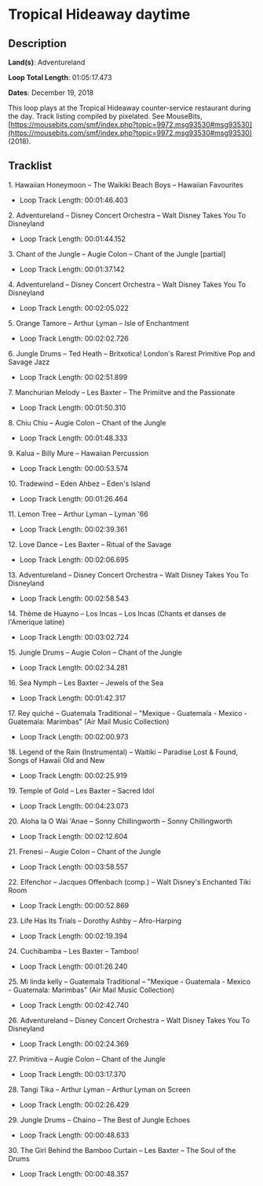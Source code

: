 # Tropical Hideaway daytime

## Description

**Land(s)**: Adventureland

**Loop Total Length**: 01:05:17.473

**Dates**: December 19, 2018

This loop plays at the Tropical Hideaway counter-service restaurant during the day. Track listing compiled by pixelated. See MouseBits, [https://mousebits.com/smf/index.php?topic=9972.msg93530#msg93530](https://mousebits.com/smf/index.php?topic=9972.msg93530#msg93530) (2018).

## Tracklist

1\. Hawaiian Honeymoon – The Waikiki Beach Boys – Hawaiian Favourites

- Loop Track Length: 00:01:46.403

2\. Adventureland – Disney Concert Orchestra – Walt Disney Takes You To Disneyland

- Loop Track Length: 00:01:44.152

3\. Chant of the Jungle – Augie Colon – Chant of the Jungle [partial]

- Loop Track Length: 00:01:37.142

4\. Adventureland – Disney Concert Orchestra – Walt Disney Takes You To Disneyland

- Loop Track Length: 00:02:05.022

5\. Orange Tamore – Arthur Lyman – Isle of Enchantment

- Loop Track Length: 00:02:02.726

6\. Jungle Drums – Ted Heath – Britxotica! London's Rarest Primitive Pop and Savage Jazz

- Loop Track Length: 00:02:51.899

7\. Manchurian Melody – Les Baxter – The Primiitve and the Passionate

- Loop Track Length: 00:01:50.310

8\. Chiu Chiu – Augie Colon – Chant of the Jungle

- Loop Track Length: 00:01:48.333

9\. Kalua – Billy Mure – Hawaiian Percussion

- Loop Track Length: 00:00:53.574

10\. Tradewind – Eden Ahbez – Eden's Island

- Loop Track Length: 00:01:26.464

11\. Lemon Tree – Arthur Lyman – Lyman '66

- Loop Track Length: 00:02:39.361

12\. Love Dance – Les Baxter – Ritual of the Savage

- Loop Track Length: 00:02:06.695

13\. Adventureland – Disney Concert Orchestra – Walt Disney Takes You To Disneyland

- Loop Track Length: 00:02:58.543

14\. Thème de Huayno – Los Incas – Los Incas (Chants et danses de l'Amerique latine)

- Loop Track Length: 00:03:02.724

15\. Jungle Drums – Augie Colon – Chant of the Jungle

- Loop Track Length: 00:02:34.281

16\. Sea Nymph – Les Baxter – Jewels of the Sea

- Loop Track Length: 00:01:42.317

17\. Rey quiché – Guatemala Traditional – "Mexique - Guatemala - Mexico - Guatemala: Marimbas" (Air Mail Music Collection)

- Loop Track Length: 00:02:00.973

18\. Legend of the Rain (Instrumental) – Waitiki – Paradise Lost & Found, Songs of Hawaii Old and New

- Loop Track Length: 00:02:25.919

19\. Temple of Gold – Les Baxter – Sacred Idol

- Loop Track Length: 00:04:23.073

20\. Aloha Ia O Wai 'Anae – Sonny Chillingworth – Sonny Chillingworth

- Loop Track Length: 00:02:12.604

21\. Frenesi – Augie Colon – Chant of the Jungle

- Loop Track Length: 00:03:58.557

22\. Elfenchor – Jacques Offenbach (comp.) – Walt Disney's Enchanted Tiki Room

- Loop Track Length: 00:00:52.869

23\. Life Has Its Trials – Dorothy Ashby – Afro-Harping

- Loop Track Length: 00:02:19.394

24\. Cuchibamba – Les Baxter – Tamboo!

- Loop Track Length: 00:01:26.240

25\. Mi linda kelly – Guatemala Traditional – "Mexique - Guatemala - Mexico - Guatemala: Marimbas" (Air Mail Music Collection)

- Loop Track Length: 00:02:42.740

26\. Adventureland – Disney Concert Orchestra – Walt Disney Takes You To Disneyland

- Loop Track Length: 00:02:24.369

27\. Primitiva – Augie Colon – Chant of the Jungle

- Loop Track Length: 00:03:17.370

28\. Tangi Tika – Arthur Lyman – Arthur Lyman on Screen

- Loop Track Length: 00:02:26.429

29\. Jungle Drums – Chaino – The Best of Jungle Echoes

- Loop Track Length: 00:00:48.633

30\. The Girl Behind the Bamboo Curtain – Les Baxter – The Soul of the Drums

- Loop Track Length: 00:00:48.357
